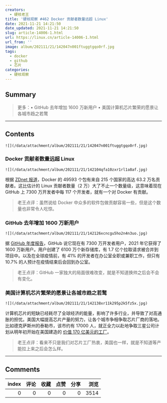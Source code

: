 ```yaml
---
creators:
  - 硬核老王
title: '硬核观察 #462 Docker 贡献者数量远超 Linux'
date: 2021-11-21 14:21:50
date_updated: 2021-11-21 14:21:50
slug: article-14006-1.html
url: https://linux.cn/article-14006-1.html
url_from: ''
image: album/202111/21/142047n001ftuggtgqo0rf.jpg
tags:
  - docker
  - github
  - 芯片
categories:
  - 硬核观察
---
```


## Summary

> 更多：• GitHub 去年增加 1600 万新用户 • 美国计算机芯片繁荣的愿景让各城市趋之若鹜

***

<!-- more -->

## Contents

`![](/data/attachment/album/202111/21/142047n001ftuggtgqo0rf.jpg)`

### Docker 贡献者数量远超 Linux

`![](/data/attachment/album/202111/21/142104qfa10zxr1rl1a8af.jpg)`

根据 [ZDnet 报道](https://www.zdnet.com/article/remote-work-developers-arent-planning-to-go-back-to-the-office/)，Docker 的 49593 个包有来自 215 个国家的高达 63.2 万名贡献者。这比估计的 Linux 贡献者数量（2 万）大了不止一个数量级，这意味着现在 GitHub 上 7300 万开发者中每 117 个开发者，就有一个对 Docker 有贡献。

> 
> 老王点评：虽然说给 Docker 中众多的软件包做贡献容易一些，但是这个数量也非常令人吃惊。
> 
> 
> 

### GitHub 去年增加 1600 万新用户

`![](/data/attachment/album/202111/21/142126xcncgu5ho2n4n3uo.jpg)`

据 [GitHub 年度报告](https://octoverse.github.com/)，GitHub 说它现在有 7300 万开发者用户，2021 年它获得了 1600 万新用户。用户创建了 6100 万个新存储库，有 1.7 亿个拉取请求被合并到项目中。以及在全球疫情前，有 41% 的开发者在办公室全职或兼职工作，但只有 10.7% 的人预计在疫情结束后会回到办公室。

> 
> 老王点评：GitHub 一家独大的局面很难改变，就是不知道换帅之后会不会有变化。
> 
> 
> 

### 美国计算机芯片繁荣的愿景让各城市趋之若鹜

`![](/data/attachment/album/202111/21/142138xr11k295p2k5fz5x.jpg)`

计算机芯片的短缺已经耗尽了全球经济的能量，影响了许多行业，并导致了对高通胀的担忧。美国大幅提高芯片产量的努力，让各个城市争相争取芯片厂商的落地。比如德克萨斯州的泰勒市，该市约有 17000 人，就正全力以赴地争取三星公司计划从明年初开始在美国建造的 [价值 170 亿美元的工厂](https://www.nytimes.com/2021/11/17/technology/samsung-semiconductor-chip-production.html)。

> 
> 老王点评：看来不只是我们对芯片工厂热衷，美国也一样，就是不知道等产能拉上来之后会怎么样。
> 
> 
>

***

## Comments


|   index |   评论 |   收藏 |   点赞 |   分享 |   浏览 |
|--------:|-------:|-------:|-------:|-------:|-------:|
|       0 |      0 |      0 |      0 |      0 |   3514 |

